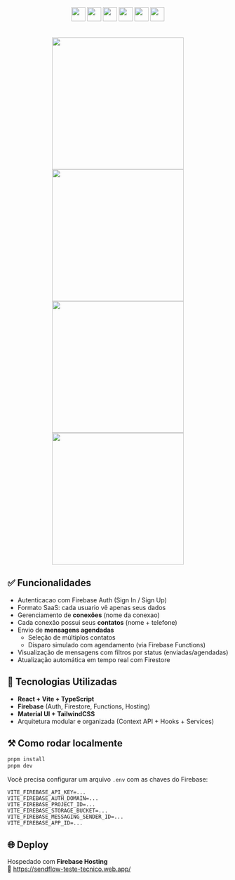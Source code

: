 <div align="center">
  <image height="32em" src="https://img.shields.io/badge/TypeScript-3178C6?style=for-the-badge&logo=typescript&logoColor=white"/>
  <image height="32em" src="https://img.shields.io/badge/Vite-646CFF?style=for-the-badge&logo=Vite&logoColor=white" />
  <image height="32em" src="https://shields.io/badge/react-black?logo=react&style=for-the-badge" />
  <image height="32em" src="https://img.shields.io/badge/firebase-ffca28?style=for-the-badge&logo=firebase&logoColor=black"/>
  <image height="32em" src="https://img.shields.io/badge/Tailwind_CSS-grey?style=for-the-badge&logo=tailwind-css&logoColor=38B2AC" />
  <image height="32em" src="https://img.shields.io/badge/Material%20UI-007FFF?style=for-the-badge&logo=mui&logoColor=white" />
</div>
<br>
<br>
<div align="center">
  <img width="300" src="https://github.com/user-attachments/assets/659959c2-49d0-4429-b68e-dd84a3f85a3c" />
  <img width="300" src="https://github.com/user-attachments/assets/8708cd9e-33e6-4d20-8f4e-245516fd80ea" />
  <img width="300" src="https://github.com/user-attachments/assets/c1ea113e-8113-499c-8e0a-283c76cdc639" />
  <img width="300" src="https://github.com/user-attachments/assets/8a1d9deb-4fd9-4e6b-8f54-b1f896e0d847" />
</div>

## ✅ Funcionalidades

- Autenticacao com Firebase Auth (Sign In / Sign Up)
- Formato SaaS: cada usuario vê apenas seus dados
- Gerenciamento de **conexões** (nome da conexao)
- Cada conexão possui seus **contatos** (nome + telefone)
- Envio de **mensagens agendadas**
  - Seleção de múltiplos contatos
  - Disparo simulado com agendamento (via Firebase Functions)
- Visualização de mensagens com filtros por status (enviadas/agendadas)
- Atualização automática em tempo real com Firestore

## 🚀 Tecnologias Utilizadas

- **React + Vite + TypeScript**
- **Firebase** (Auth, Firestore, Functions, Hosting)
- **Material UI + TailwindCSS**
- Arquitetura modular e organizada (Context API + Hooks + Services)

## ⚒️ Como rodar localmente

```bash
pnpm install
pnpm dev
```

Você precisa configurar um arquivo `.env` com as chaves do Firebase:

```env
VITE_FIREBASE_API_KEY=...
VITE_FIREBASE_AUTH_DOMAIN=...
VITE_FIREBASE_PROJECT_ID=...
VITE_FIREBASE_STORAGE_BUCKET=...
VITE_FIREBASE_MESSAGING_SENDER_ID=...
VITE_FIREBASE_APP_ID=...
```

## 🌐 Deploy

Hospedado com **Firebase Hosting**  
🔗 https://sendflow-teste-tecnico.web.app/
